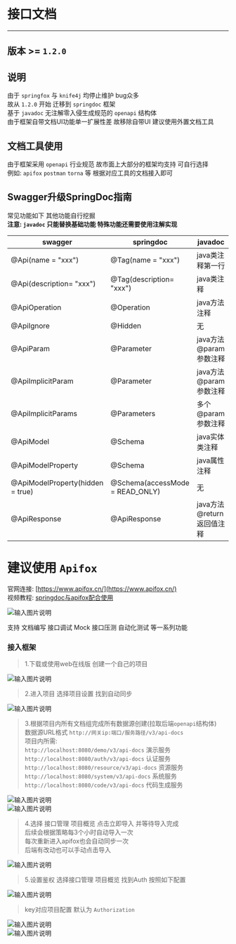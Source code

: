 # 接口文档
- - -
## 版本 >= `1.2.0`
## 说明
由于 `springfox` 与 `knife4j` 均停止维护 bug众多<br>
故从 `1.2.0` 开始 迁移到 `springdoc` 框架<br>
基于 `javadoc` 无注解零入侵生成规范的 `openapi` 结构体<br>
由于框架自带文档UI功能单一扩展性差 故移除自带UI 建议使用外置文档工具

## 文档工具使用
由于框架采用 `openapi` 行业规范 故市面上大部分的框架均支持 可自行选择<br>
例如: `apifox` `postman` `torna` 等 根据对应工具的文档接入即可

## Swagger升级SpringDoc指南

常见功能如下 其他功能自行挖掘<br>
**注意: `javadoc` 只能替换基础功能 特殊功能还需要使用注解实现**

| swagger                          | springdoc                       | javadoc            |
|----------------------------------|---------------------------------|--------------------|
| @Api(name = "xxx")               | @Tag(name = "xxx")              | java类注释第一行         |
| @Api(description= "xxx")         | @Tag(description= "xxx")        | java类注释            |
| @ApiOperation                    | @Operation                      | java方法注释           | 
| @ApiIgnore                       | @Hidden                         | 无                  | 
| @ApiParam                        | @Parameter                      | java方法@param参数注释   | 
| @ApiImplicitParam                | @Parameter                      | java方法@param参数注释   | 
| @ApiImplicitParams               | @Parameters                     | 多个@param参数注释       | 
| @ApiModel                        | @Schema                         | java实体类注释          | 
| @ApiModelProperty                | @Schema                         | java属性注释           | 
| @ApiModelProperty(hidden = true) | @Schema(accessMode = READ_ONLY) | 无                  | 
| @ApiResponse                     | @ApiResponse                    | java方法@return返回值注释 | 

# 建议使用 `Apifox`

官网连接: [https://www.apifox.cn/](https://www.apifox.cn/)<br>
视频教程: [springdoc与apifox配合使用](https://www.bilibili.com/video/BV1mr4y1j75M?p=8&vd_source=8f52c77be3233dbdd1c5e332d4d45bfb)

![输入图片说明](https://images.gitee.com/uploads/images/2022/0711/154552_59b621ba_1766278.png "屏幕截图.png")

支持 文档编写 接口调试 Mock 接口压测 自动化测试 等一系列功能

### 接入框架

> 1.下载或使用web在线版 创建一个自己的项目<br>

![输入图片说明](https://images.gitee.com/uploads/images/2022/0723/135602_2ea1c76b_1766278.png "屏幕截图.png")
> 2.进入项目 选择项目设置 找到自动同步<br>

![输入图片说明](https://images.gitee.com/uploads/images/2022/0723/135653_751dc77a_1766278.png "屏幕截图.png")
> 3.根据项目内所有文档组完成所有数据源创建(拉取后端`openapi`结构体)<br>
数据源URL格式 `http://网关ip:端口/服务路径/v3/api-docs`<br>
项目内所需:<br>
`http://localhost:8080/demo/v3/api-docs` 演示服务<br>
`http://localhost:8080/auth/v3/api-docs` 认证服务<br>
`http://localhost:8080/resource/v3/api-docs` 资源服务<br>
`http://localhost:8080/system/v3/api-docs` 系统服务<br>
`http://localhost:8080/code/v3/api-docs` 代码生成服务<br>

![输入图片说明](https://images.gitee.com/uploads/images/2022/0723/135938_a2cb2e77_1766278.png "屏幕截图.png")<br>
![输入图片说明](https://images.gitee.com/uploads/images/2022/0723/140024_a784768a_1766278.png "屏幕截图.png")<br>
> 4.选择 接口管理 项目概览 点击立即导入 并等待导入完成<br>
后续会根据策略每3个小时自动导入一次<br>
每次重新进入apifox也会自动同步一次<br>
后端有改动也可以手动点击导入<br>

![输入图片说明](https://images.gitee.com/uploads/images/2022/0723/140141_0103b7fa_1766278.png "屏幕截图.png")<br>
> 5.设置鉴权 选择接口管理 项目概览 找到Auth 按照如下配置<br>

![输入图片说明](https://images.gitee.com/uploads/images/2022/0723/140227_feb186df_1766278.png "屏幕截图.png")<br>
> key对应项目配置 默认为 `Authorization`<br>

![输入图片说明](https://images.gitee.com/uploads/images/2022/0711/163618_ed2465d8_1766278.png "屏幕截图.png")<br>
![输入图片说明](https://images.gitee.com/uploads/images/2022/0711/163635_ac81f83e_1766278.png "屏幕截图.png")<br>


